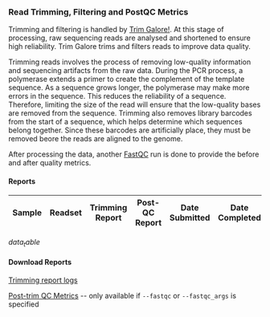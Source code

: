 ### Read Trimming, Filtering and PostQC Metrics

Trimming and filtering is handled by [Trim Galore!]([@trim_galore]). At this stage of processing, raw sequencing reads are analysed and shortened to ensure high reliability. Trim Galore trims and filters reads to improve data quality.

Trimming reads involves the process of removing low-quality information and sequencing artifacts from the raw data. During the PCR process, a polymerase extends a primer to create the complement of the template sequence. As a sequence grows longer, the polymerase may make more errors in the sequence. This reduces the reliability of a sequence. Therefore, limiting the size of the read will ensure that the low-quality bases are removed from the sequence. Trimming also removes library barcodes from the start of a sequence, which helps determine which sequences belong together. Since these barcodes are artificially place, they must be removed beore the reads are aligned to the genome.

After processing the data, another [FastQC]([@fastqc]) run is done to provide the before and after quality metrics.

#### Reports

| Sample | Readset | Trimming Report | Post-QC Report| Date Submitted | Date Completed |
|--------|---------|-----------------|---------------|----------------|----------------|
$data_table$

#### Download Reports
[Trimming report logs](trim_galore.zip)

[Post-trim QC Metrics](trim_galore_qc.zip) -- only available if `--fastqc` or `--fastqc_args` is specified
